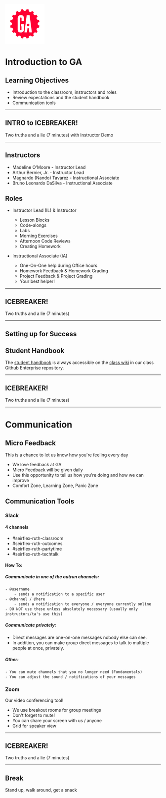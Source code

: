 ![Ga logo](../../../ga_cog.png)

# Introduction to GA

## Learning Objectives

- Introduction to the classroom, instructors and roles
- Review expectations and the student handbook
- Communication tools


<hr>

## INTRO to ICEBREAKER!

Two truths and a lie (7 minutes) with Instructor Demo

<hr>

## Instructors
- Madeline O'Moore - Instructor Lead
- Arthur Bernier, Jr. - Instructor Lead
- Magnardo (Nando) Tavarez - Instructional Associate
- Bruno Leonardo DaSilva - Instructional Associate


## Roles

- Instructor Lead (IL) & Instructor 
  - Lesson Blocks
  - Code-alongs
  - Labs
  - Morning Exercises
  - Afternoon Code Reviews
  - Creating Homework

- Instructional Associate (IA)
  - One-On-One help during Office hours
  - Homework Feedback & Homework Grading
  - Project Feedback & Project Grading
  - Your best helper!

<hr>

## ICEBREAKER!

Two truths and a lie (7 minutes)

<hr>

## Setting up for Success

## Student Handbook

The [student handbook](../../../../../wiki/Student-Handbook) is always accessible on the [class wiki](../../../../../wiki) in our class Github Enterprise repository.


<hr>

## ICEBREAKER!
Two truths and a lie (7 minutes)

<hr>

# Communication

## Micro Feedback

This is a chance to let us know how you're feeling every day

- We love feedback at GA
- Micro Feedback will be given daily
- Use this opportunity to tell us how you're doing and how we can improve
- Comfort Zone, Learning Zone, Panic Zone


## Communication Tools

### Slack

#### 4 channels

- #seirflex-ruth-classroom
- #seirflex-ruth-outcomes
- #seirflex-ruth-partytime
- #seirflex-ruth-techtalk


#### How To:

##### Communicate in one of the outrun channels:

	- @username
		- sends a notification to a specific user
	- @channel / @here
		- sends a notification to everyone / everyone currently online
    - DO NOT use these unless absolutely necessary (usually only instructors/ta's use this)

##### Communicate privately:

- Direct messages are one-on-one messages nobody else can see.
- In addition, you can make group direct messages to talk to multiple people at once, privately.

##### Other:

	- You can mute channels that you no longer need (Fundamentals)
	- You can adjust the sound / notifications of your messages

### Zoom

Our video conferencing tool!

- We use breakout rooms for group meetings
- Don't forget to mute!
- You can share your screen with us / anyone
- Grid for speaker view

<hr>

## ICEBREAKER!

Two truths and a lie (7 minutes)

<hr>

## Break

Stand up, walk around, get a snack

